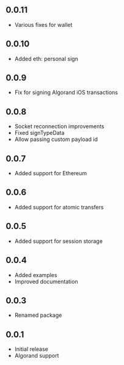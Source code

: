 ## 0.0.11

* Various fixes for wallet

## 0.0.10

* Added eth: personal sign

## 0.0.9

* Fix for signing Algorand iOS transactions

## 0.0.8

* Socket reconnection improvements
* Fixed signTypeData
* Allow passing custom payload id

## 0.0.7

* Added support for Ethereum

## 0.0.6

* Added support for atomic transfers

## 0.0.5

* Added support for session storage

## 0.0.4

* Added examples
* Improved documentation

## 0.0.3

* Renamed package

## 0.0.1

* Initial release
* Algorand support
